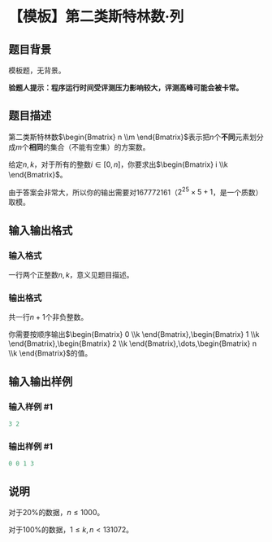 # 【模板】第二类斯特林数·列

## 题目背景

模板题，无背景。

**验题人提示：程序运行时间受评测压力影响较大，评测高峰可能会被卡常。**

## 题目描述

第二类斯特林数$\begin{Bmatrix} n \\m \end{Bmatrix}$表示把$n$个**不同**元素划分成$m$个**相同**的集合（不能有空集）的方案数。

给定$n,k$，对于所有的整数$i\in[0,n]$，你要求出$\begin{Bmatrix} i \\k \end{Bmatrix}$。

由于答案会非常大，所以你的输出需要对$167772161$（$2^{25}\times 5+1$，是一个质数）取模。

## 输入输出格式

### 输入格式

一行两个正整数$n,k$，意义见题目描述。

### 输出格式

共一行$n+1$个非负整数。

你需要按顺序输出$\begin{Bmatrix} 0 \\k \end{Bmatrix},\begin{Bmatrix} 1 \\k \end{Bmatrix},\begin{Bmatrix} 2 \\k \end{Bmatrix},\dots,\begin{Bmatrix} n \\k \end{Bmatrix}$的值。

## 输入输出样例

### 输入样例 #1

```cpp
3 2

```
### 输出样例 #1

```cpp
0 0 1 3

```
## 说明

对于$20\%$的数据，$n\leqslant 1000$。

对于$100\%$的数据，$1\leqslant k, n<131072$。

